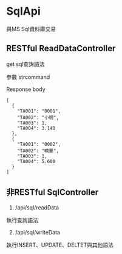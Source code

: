 # SqlApi

與MS Sql資料庫交易

## RESTful ReadDataController

get sql查詢語法

參數 strcommand

Response body
```
[
  {
    "TA001": "0001",
    "TA002": "小明",
    "TA003": 1,
    "TA004": 3.140
  },
  {
    "TA001": "0002",
    "TA002": "曉華",
    "TA003": 1,
    "TA004": 5.600
  }
]
```

## 非RESTful SqlController

1. /api/sql/readData

執行查詢語法

2. /api/sql/writeData

執行INSERT、UPDATE、DELTET與其他語法